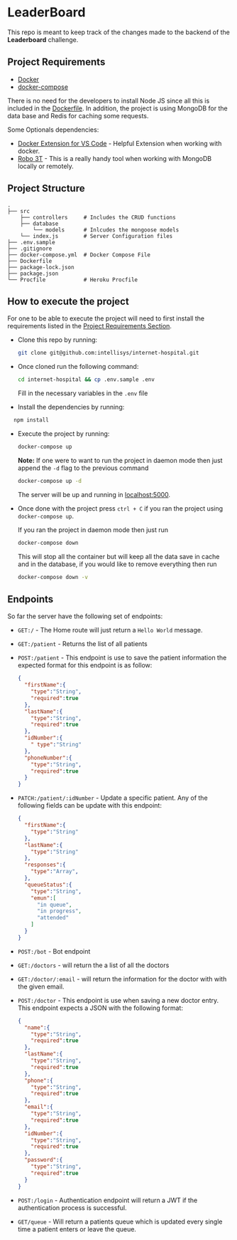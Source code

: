 # LeaderBoard

This repo is meant to keep track of the changes made to the backend of the **Leaderboard** challenge.

## Project  Requirements

- [Docker](https://docs.docker.com/get-docker/)
- [docker-compose](https://docs.docker.com/compose/install/)

There is no need for the developers to install Node JS since all this is included in the [Dockerfile](./Dockerfile). In addition, the project is using MongoDB for the data base and Redis for caching some requests.

Some Optionals dependencies: 

- [Docker Extension for VS Code](https://marketplace.visualstudio.com/items?itemName=ms-azuretools.vscode-docker) - Helpful Extension when working with docker.
- [Robo 3T](https://robomongo.org/) - This is a really handy tool when working with MongoDB locally or remotely.

## Project Structure

    .
    ├── src
        ├── controllers     # Includes the CRUD functions
        ├── database
            └── models      # Inlcudes the mongoose models
        └── index.js        # Server Configuration files
    ├── .env.sample
    ├── .gitignore
    ├── docker-compose.yml  # Docker Compose File
    ├── Dockerfile
    ├── package-lock.json
    ├── package.json
    └── Procfile            # Heroku Procfile

## How to execute the project

For one to be able to execute the project will need to first install the requirements listed in the [Project Requirements Section](#project-requirements).

- Clone this repo by running:

  ```bash
  git clone git@github.com:intellisys/internet-hospital.git
  ```

- Once cloned run the following command:

  ```bash
  cd internet-hospital && cp .env.sample .env
  ```
  
  Fill in the necessary variables in the `.env` file

- Install the dependencies by running:
```bash
  npm install
```

- Execute the project by running:

  ```bash
  docker-compose up
  ```

  **Note:** If one were to want to run the project in daemon mode then just append the `-d` flag to the previous command

  ```bash
  docker-compose up -d
  ```

  The server will be up and running in [localhost:5000](http://localhost:5000).

- Once done with the project press `ctrl + C` if you ran the project using `docker-compose up`.
  
  If you ran the project in daemon mode then just run
  
  ```bash
  docker-compose down
  ```
  
  This will stop all the container but will keep all the data save in cache and in the database, if you would like to remove everything then run 
  
  ```bash
  docker-compose down -v
  ``` 

## Endpoints

So far the server have the following set of endpoints:

- `GET:/` - The Home route will just return a `Hello World` message.
- `GET:/patient` - Returns the list of all patients
- `POST:/patient` - This endpoint is use to save the patient information the expected format for this endpoint is as follow:
  ```JSON
  {
    "firstName":{
      "type":"String",
      "required":true
    },
    "lastName":{
      "type":"String",
      "required":true
    },
    "idNumber":{
      " type":"String"
    },
    "phoneNumber":{
      "type":"String",
      "required":true
    }
  }
  ```

- `PATCH:/patient/:idNumber` - Update a specific patient. Any of the following fields can be update with this endpoint:

  ```JSON
  {
    "firstName":{
      "type":"String"
    },
    "lastName":{
      "type":"String"
    },
    "responses":{
      "type":"Array",
    },
    "queueStatus":{
      "type":"String",
      "emun":[
        "in queue",
        "in progress",
        "attended"
      ]
    }
  }
  ```

- `POST:/bot` - Bot endpoint
- `GET:/doctors` - will return the a list of all the doctors
- `GET:/doctor/:email` -  will return the information for the doctor with with the given email.
- `POST:/doctor` - This endpoint is use when saving a new doctor entry. This endpoint expects a JSON with the following format:

  ```JSON
  {
    "name":{
      "type":"String",
      "required":true
    },
    "lastName":{
      "type":"String",
      "required":true
    },
    "phone":{
      "type":"String",
      "required":true
    },
    "email":{
      "type":"String",
      "required":true
    },
    "idNumber":{
      "type":"String",
      "required":true
    },
    "password":{
      "type":"String",
      "required":true
    }
  }
  ```

- `POST:/login` - Authentication endpoint will return a JWT if the authentication process is successful.
- `GET/queue` -  Will return a patients queue which is updated every single time a patient enters or leave the queue.
